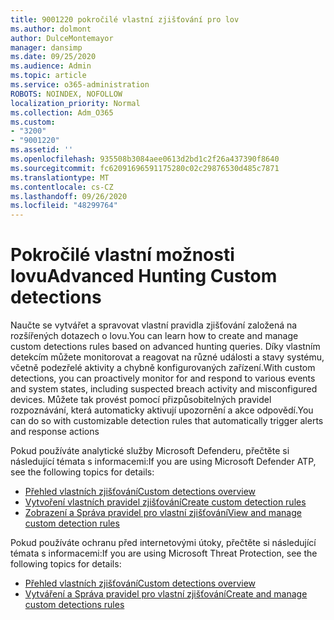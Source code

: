 ```yaml
---
title: 9001220 pokročilé vlastní zjišťování pro lov
ms.author: dolmont
author: DulceMontemayor
manager: dansimp
ms.date: 09/25/2020
ms.audience: Admin
ms.topic: article
ms.service: o365-administration
ROBOTS: NOINDEX, NOFOLLOW
localization_priority: Normal
ms.collection: Adm_O365
ms.custom:
- "3200"
- "9001220"
ms.assetid: ''
ms.openlocfilehash: 935508b3084aee0613d2bd1c2f26a437390f8640
ms.sourcegitcommit: fc62091696591175280c02c29876530d485c7871
ms.translationtype: MT
ms.contentlocale: cs-CZ
ms.lasthandoff: 09/26/2020
ms.locfileid: "48299764"
---
```

# <a name="advanced-hunting-custom-detections"></a><span data-ttu-id="80084-102">Pokročilé vlastní možnosti lovu</span><span class="sxs-lookup"><span data-stu-id="80084-102">Advanced Hunting Custom detections</span></span>

<span data-ttu-id="80084-103">Naučte se vytvářet a spravovat vlastní pravidla zjišťování založená na rozšířených dotazech o lovu.</span><span class="sxs-lookup"><span data-stu-id="80084-103">You can learn how to create and manage custom detections rules based on advanced hunting queries.</span></span> <span data-ttu-id="80084-104">Díky vlastním detekcím můžete monitorovat a reagovat na různé události a stavy systému, včetně podezřelé aktivity a chybně konfigurovaných zařízení.</span><span class="sxs-lookup"><span data-stu-id="80084-104">With custom detections, you can proactively monitor for and respond to various events and system states, including suspected breach activity and misconfigured devices.</span></span> <span data-ttu-id="80084-105">Můžete tak provést pomocí přizpůsobitelných pravidel rozpoznávání, která automaticky aktivují upozornění a akce odpovědí.</span><span class="sxs-lookup"><span data-stu-id="80084-105">You can do so with customizable detection rules that automatically trigger alerts and response actions</span></span>
  
<span data-ttu-id="80084-106">Pokud používáte analytické služby Microsoft Defenderu, přečtěte si následující témata s informacemi:</span><span class="sxs-lookup"><span data-stu-id="80084-106">If you are using Microsoft Defender ATP, see the following topics for details:</span></span> 
- [<span data-ttu-id="80084-107">Přehled vlastních zjišťování</span><span class="sxs-lookup"><span data-stu-id="80084-107">Custom detections overview</span></span>](https://docs.microsoft.com/windows/security/threat-protection/microsoft-defender-atp/overview-custom-detections)
- [<span data-ttu-id="80084-108">Vytvoření vlastních pravidel zjišťování</span><span class="sxs-lookup"><span data-stu-id="80084-108">Create custom detection rules</span></span>](https://docs.microsoft.com/windows/security/threat-protection/microsoft-defender-atp/custom-detection-rules)
- [<span data-ttu-id="80084-109">Zobrazení a Správa pravidel pro vlastní zjišťování</span><span class="sxs-lookup"><span data-stu-id="80084-109">View and manage custom detection rules</span></span>](https://docs.microsoft.com/windows/security/threat-protection/microsoft-defender-atp/custom-detections-manage)

<span data-ttu-id="80084-110">Pokud používáte ochranu před internetovými útoky, přečtěte si následující témata s informacemi:</span><span class="sxs-lookup"><span data-stu-id="80084-110">If you are using Microsoft Threat Protection, see the following topics for details:</span></span> 
- [<span data-ttu-id="80084-111">Přehled vlastních zjišťování</span><span class="sxs-lookup"><span data-stu-id="80084-111">Custom detections overview</span></span>](https://docs.microsoft.com/microsoft-365/security/mtp/custom-detections-overview)
- [<span data-ttu-id="80084-112">Vytváření a Správa pravidel pro vlastní zjišťování</span><span class="sxs-lookup"><span data-stu-id="80084-112">Create and manage custom detections rules</span></span>](https://docs.microsoft.com/microsoft-365/security/mtp/custom-detection-rules)
